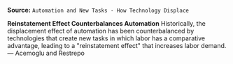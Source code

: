 **Source:** `Automation and New Tasks - How Technology Displace`

**Reinstatement Effect Counterbalances Automation**
Historically, the displacement effect of automation has been counterbalanced by technologies that create new tasks in which labor has a comparative advantage, leading to a "reinstatement effect" that increases labor demand. — Acemoglu and Restrepo
